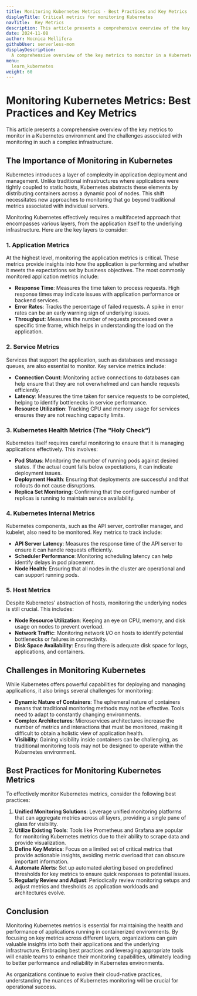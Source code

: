 ```yaml
---
title: Monitoring Kubernetes Metrics - Best Practices and Key Metrics
displayTitle: Critical metrics for monitoring Kubernetes
navTitle:  Key Metrics
description: This article presents a comprehensive overview of the key metrics to monitor in a Kubernetes environment and the challenges associated with monitoring in such a complex infrastructure.
date: 2024-11-08
author: Nocnica Mellifera
githubUser: serverless-mom
displayDescription: 
  A comprehensive overview of the key metrics to monitor in a Kubernetes environment and the challenges associated with monitoring in such a complex infrastructure.
menu:
  learn_kubernetes
weight: 60
---
```


# Monitoring Kubernetes Metrics: Best Practices and Key Metrics

This article presents a comprehensive overview of the key metrics to monitor in a Kubernetes environment and the challenges associated with monitoring in such a complex infrastructure.

## The Importance of Monitoring in Kubernetes

Kubernetes introduces a layer of complexity in application deployment and management. Unlike traditional infrastructures where applications were tightly coupled to static hosts, Kubernetes abstracts these elements by distributing containers across a dynamic pool of nodes. This shift necessitates new approaches to monitoring that go beyond traditional metrics associated with individual servers.

Monitoring Kubernetes effectively requires a multifaceted approach that encompasses various layers, from the application itself to the underlying infrastructure. Here are the key layers to consider:

### 1. Application Metrics

At the highest level, monitoring the application metrics is critical. These metrics provide insights into how the application is performing and whether it meets the expectations set by business objectives. The most commonly monitored application metrics include:

- **Response Time**: Measures the time taken to process requests. High response times may indicate issues with application performance or backend services.
- **Error Rates**: Tracks the percentage of failed requests. A spike in error rates can be an early warning sign of underlying issues.
- **Throughput**: Measures the number of requests processed over a specific time frame, which helps in understanding the load on the application.

### 2. Service Metrics

Services that support the application, such as databases and message queues, are also essential to monitor. Key service metrics include:

- **Connection Count**: Monitoring active connections to databases can help ensure that they are not overwhelmed and can handle requests efficiently.
- **Latency**: Measures the time taken for service requests to be completed, helping to identify bottlenecks in service performance.
- **Resource Utilization**: Tracking CPU and memory usage for services ensures they are not reaching capacity limits.

### 3. Kubernetes Health Metrics (The "Holy Check")

Kubernetes itself requires careful monitoring to ensure that it is managing applications effectively. This involves:

- **Pod Status**: Monitoring the number of running pods against desired states. If the actual count falls below expectations, it can indicate deployment issues.
- **Deployment Health**: Ensuring that deployments are successful and that rollouts do not cause disruptions.
- **Replica Set Monitoring**: Confirming that the configured number of replicas is running to maintain service availability.

### 4. Kubernetes Internal Metrics

Kubernetes components, such as the API server, controller manager, and kubelet, also need to be monitored. Key metrics to track include:

- **API Server Latency**: Measures the response time of the API server to ensure it can handle requests efficiently.
- **Scheduler Performance**: Monitoring scheduling latency can help identify delays in pod placement.
- **Node Health**: Ensuring that all nodes in the cluster are operational and can support running pods.

### 5. Host Metrics

Despite Kubernetes' abstraction of hosts, monitoring the underlying nodes is still crucial. This includes:

- **Node Resource Utilization**: Keeping an eye on CPU, memory, and disk usage on nodes to prevent overload.
- **Network Traffic**: Monitoring network I/O on hosts to identify potential bottlenecks or failures in connectivity.
- **Disk Space Availability**: Ensuring there is adequate disk space for logs, applications, and containers.

## Challenges in Monitoring Kubernetes

While Kubernetes offers powerful capabilities for deploying and managing applications, it also brings several challenges for monitoring:

- **Dynamic Nature of Containers**: The ephemeral nature of containers means that traditional monitoring methods may not be effective. Tools need to adapt to constantly changing environments.
- **Complex Architectures**: Microservices architectures increase the number of metrics and interactions that must be monitored, making it difficult to obtain a holistic view of application health.
- **Visibility**: Gaining visibility inside containers can be challenging, as traditional monitoring tools may not be designed to operate within the Kubernetes environment.

## Best Practices for Monitoring Kubernetes Metrics

To effectively monitor Kubernetes metrics, consider the following best practices:

1. **Unified Monitoring Solutions**: Leverage unified monitoring platforms that can aggregate metrics across all layers, providing a single pane of glass for visibility.
2. **Utilize Existing Tools**: Tools like Prometheus and Grafana are popular for monitoring Kubernetes metrics due to their ability to scrape data and provide visualization.
3. **Define Key Metrics**: Focus on a limited set of critical metrics that provide actionable insights, avoiding metric overload that can obscure important information.
4. **Automate Alerts**: Set up automated alerting based on predefined thresholds for key metrics to ensure quick responses to potential issues.
5. **Regularly Review and Adjust**: Periodically review monitoring setups and adjust metrics and thresholds as application workloads and architectures evolve.

## Conclusion

Monitoring Kubernetes metrics is essential for maintaining the health and performance of applications running in containerized environments. By focusing on key metrics across different layers, organizations can gain valuable insights into both their applications and the underlying infrastructure. Embracing best practices and leveraging appropriate tools will enable teams to enhance their monitoring capabilities, ultimately leading to better performance and reliability in Kubernetes environments.

As organizations continue to evolve their cloud-native practices, understanding the nuances of Kubernetes monitoring will be crucial for operational success.
